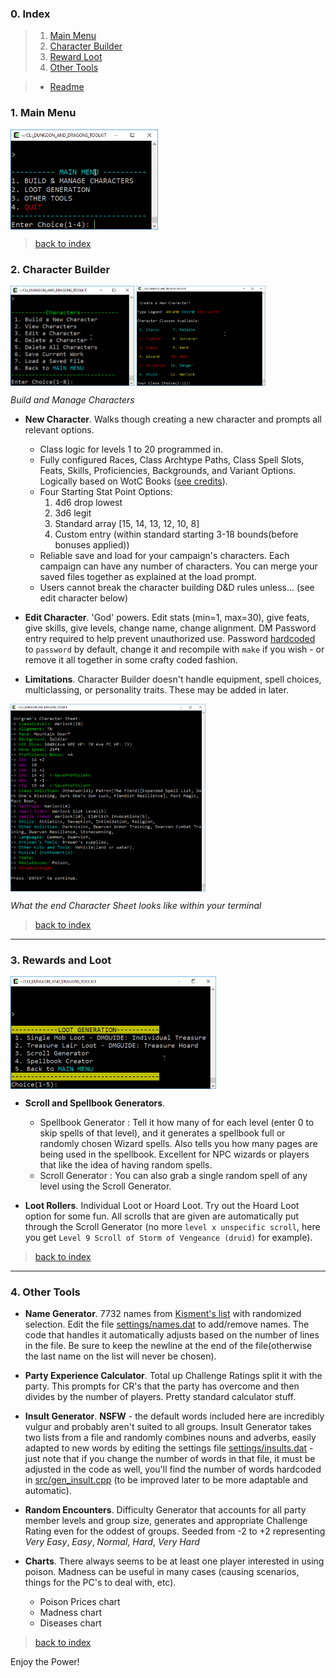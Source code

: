 ### 0. Index

> 1. [Main Menu](#1-main-menu)
> 2. [Character Builder](#2-character-builder)
> 3. [Reward Loot](#3-rewards-and-loot)
> 4. [Other Tools](#4-other-tools)

> * [Readme](README.md)

### 1. Main Menu

<img src="img/cliscreenshot.png" height="160px" align="center">

> [back to index](#0-index)

### 2. Character Builder

 <img src="img/cliscreenshot_characters.png" height="160px" align="center"> 
 
 <img src="img/cliscreenshot_characters2.png" height="160px" align="center">

_Build and Manage Characters_

* **New Character**. Walks though creating a new character and prompts all relevant options.

    * Class logic for levels 1 to 20 programmed in.
    * Fully configured Races, Class Archtype Paths, Class Spell Slots, Feats, Skills, Proficiencies, Backgrounds, and Variant Options. Logically based on WotC Books ([see credits](#10-credits)).
    * Four Starting Stat Point Options:
        1. 4d6 drop lowest
        2. 3d6 legit
        3. Standard array [15, 14, 13, 12, 10, 8]
        4. Custom entry (within standard starting 3-18 bounds(before bonuses applied))
    * Reliable save and load for your campaign's characters. Each campaign can have any number of characters. You can merge your saved files together as explained at the load prompt.
    * Users cannot break the character building D&D rules unless... (see edit character below)

* **Edit Character**. 'God' powers. Edit stats (min=1, max=30), give feats, give skills, give levels, change name, change alignment. DM Password entry required to help prevent unauthorized use. Password [hardcoded](src/campaign.cpp) to `password` by default, change it and recompile with `make` if you wish - or remove it all together in some crafty coded fashion. 

* **Limitations**. Character Builder doesn't handle equipment, spell choices, multiclassing, or personality traits. These may be added in later.

<img src="img/cliscreenshot_character.png" height="300px" align="center">

_What the end Character Sheet looks like within your terminal_

> [back to index](#0-index)

---

### 3. Rewards and Loot

<img src="img/cliscreenshot_treasure.png" height="180px" align="center">

* **Scroll and Spellbook Generators**. 
    
    * Spellbook Generator : Tell it how many of for each level (enter 0 to skip spells of that level), and it generates a spellbook full or randomly chosen Wizard spells. Also tells you how many pages are being used in the spellbook. Excellent for NPC wizards or players that like the idea of having random spells.
    * Scroll Generator : You can also grab a single random spell of any level using the Scroll Generator.

* **Loot Rollers**. Individual Loot or Hoard Loot. Try out the Hoard Loot option for some fun. All scrolls that are given are automatically put through the Scroll Generator (no more `level x unspecific scroll`, here you get `Level 9 Scroll of Storm of Vengeance (druid)` for example).

> [back to index](#0-index)

---

### 4. Other Tools

* **Name Generator**. 7732 names from [Kisment's list](http://www.dnd.kismetrose.com/pdfs/KismetsFantasyNames.pdf) with randomized selection. Edit the file [settings/names.dat](settings/names.dat) to add/remove names. The code that handles it automatically adjusts based on the number of lines in the file. Be sure to keep the newline at the end of the file(otherwise the last name on the list will never be chosen).

* **Party Experience Calculator**. Total up Challenge Ratings split it with the party. This prompts for CR's that the party has overcome and then divides by the number of players. Pretty standard calculator stuff.

* **Insult Generator**. **NSFW** - the default words included here are incredibly vulgur and probably aren't suited to all groups. Insult Generator takes two lists from a file and randomly combines nouns and adverbs, easily adapted to new words by editing the settings file [settings/insults.dat](settings/insults.dat) - just note that if you change the number of words in that file, it must be adjusted in the code as well, you'll find the number of words hardcoded in [src/gen_insult.cpp](src/gen_insult.cpp) (to be improved later to be more adaptable and automatic).

* **Random Encounters**. Difficulty Generator that accounts for all party member levels and group size, generates and appropriate Challenge Rating even for the oddest of groups. Seeded from -2 to +2 representing _Very Easy_, _Easy_, _Normal_, _Hard_, _Very Hard_

* **Charts**. There always seems to be at least one player interested in using poison. Madness can be useful in many cases (causing scenarios, things for the PC's to deal with, etc).

    * Poison Prices chart
    * Madness chart
    * Diseases chart

> [back to index](#0-index)

Enjoy the Power!
